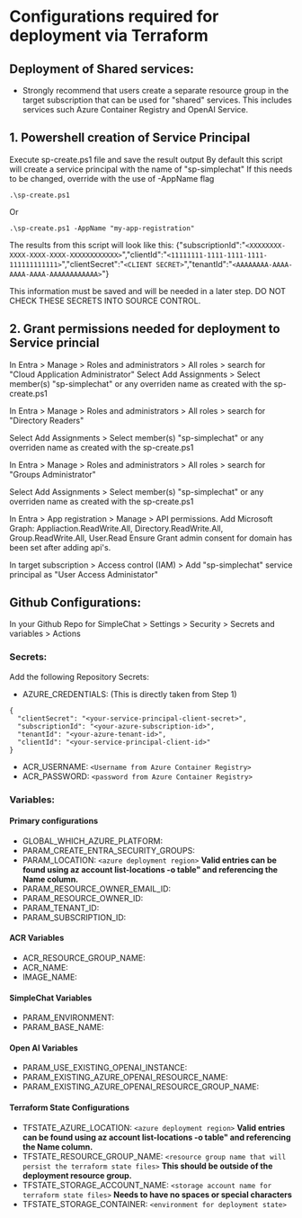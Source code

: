 # Configurations required for deployment via Terraform

## Deployment of Shared services:

- Strongly recommend that users create a separate resource group in the target subscription that can be used for "shared" services.  This includes services such Azure Container Registry and OpenAI Service.

## 1. Powershell creation of Service Principal

Execute sp-create.ps1 file and save the result output
By default this script will create a service principal with the name of "sp-simplechat"  If this needs to be changed, override with the use of -AppName flag

```
.\sp-create.ps1 
```
Or 
```
.\sp-create.ps1 -AppName "my-app-registration"
```
The results from this script will look like this:  {"subscriptionId":"`<XXXXXXXX-XXXX-XXXX-XXXX-XXXXXXXXXXXX>`","clientId":"`<11111111-1111-1111-1111-111111111111>`","clientSecret":"`<CLIENT SECRET>`","tenantId":"`<AAAAAAAA-AAAA-AAAA-AAAA-AAAAAAAAAAAA>`"} 

This information must be saved and will be needed in a later step.  DO NOT CHECK THESE SECRETS INTO SOURCE CONTROL.

## 2.  Grant permissions needed for deployment to Service princial

In Entra > Manage > Roles and administrators > All roles > search for "Cloud Application Administrator" 
  Select Add Assignments > Select member(s) "sp-simplechat" or any overriden name as created with the sp-create.ps1

In Entra > Manage > Roles and administrators > All roles > search for "Directory Readers" 

  Select Add Assignments > Select member(s) "sp-simplechat" or any overriden name as created with the sp-create.ps1

In Entra > Manage > Roles and administrators > All roles > search for "Groups Administrator" 

  Select Add Assignments > Select member(s) "sp-simplechat" or any overriden name as created with the sp-create.ps1

In Entra > App registration > Manage > API permissions.  Add Microsoft Graph:  Appliaction.ReadWrite.All, Directory.ReadWrite.All, Group.ReadWrite.All, User.Read
  Ensure Grant admin consent for domain has been set after adding api's.

In target subscription > Access control (IAM) > Add "sp-simplechat" service principal as "User Access Administator"

## Github Configurations:

In your Github Repo for SimpleChat > Settings > Security > Secrets and variables > Actions

### Secrets:
Add the following Repository Secrets:

- AZURE_CREDENTIALS: (This is directly taken from Step 1)
```hcl
{
  "clientSecret": "<your-service-principal-client-secret>",  
  "subscriptionId": "<your-azure-subscription-id>",
  "tenantId": "<your-azure-tenant-id>",
  "clientId": "<your-service-principal-client-id>"
}
```
- ACR_USERNAME: `<Username from Azure Container Registry>`
- ACR_PASSWORD: `<password from Azure Container Registry>`

### Variables:

#### Primary configurations
- GLOBAL_WHICH_AZURE_PLATFORM: 
- PARAM_CREATE_ENTRA_SECURITY_GROUPS:
- PARAM_LOCATION: `<azure deployment region>` **Valid entries can be found using az account list-locations -o table" and referencing the Name column.**
- PARAM_RESOURCE_OWNER_EMAIL_ID:
- PARAM_RESOURCE_OWNER_ID:
- PARAM_TENANT_ID:
- PARAM_SUBSCRIPTION_ID:

#### ACR Variables
- ACR_RESOURCE_GROUP_NAME: 
- ACR_NAME: 
- IMAGE_NAME: 

#### SimpleChat Variables
- PARAM_ENVIRONMENT: 
- PARAM_BASE_NAME: 

#### Open AI Variables
- PARAM_USE_EXISTING_OPENAI_INSTANCE: 
- PARAM_EXISTING_AZURE_OPENAI_RESOURCE_NAME: 
- PARAM_EXISTING_AZURE_OPENAI_RESOURCE_GROUP_NAME: 

#### Terraform State Configurations
- TFSTATE_AZURE_LOCATION: `<azure deployment region>` **Valid entries can be found using az account list-locations -o table" and referencing the Name column.**
- TFSTATE_RESOURCE_GROUP_NAME: `<resource group name that will persist the terraform state files>` **This should be outside of the deployment resource group.**
- TFSTATE_STORAGE_ACCOUNT_NAME: `<storage account name for terraform state files>`  **Needs to have no spaces or special characters**
- TFSTATE_STORAGE_CONTAINER: `<environment for deployment state>`

